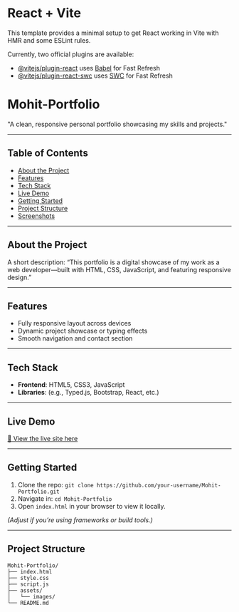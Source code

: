 # React + Vite

This template provides a minimal setup to get React working in Vite with HMR and some ESLint rules.

Currently, two official plugins are available:

- [@vitejs/plugin-react](https://github.com/vitejs/vite-plugin-react/blob/main/packages/plugin-react/README.md) uses [Babel](https://babeljs.io/) for Fast Refresh
- [@vitejs/plugin-react-swc](https://github.com/vitejs/vite-plugin-react-swc) uses [SWC](https://swc.rs/) for Fast Refresh

# Mohit-Portfolio

"A clean, responsive personal portfolio showcasing my skills and projects."

---

## Table of Contents
- [About the Project](#about-the-project)
- [Features](#features)
- [Tech Stack](#tech-stack)
- [Live Demo](#live-demo)
- [Getting Started](#getting-started)
- [Project Structure](#project-structure)
- [Screenshots](#screenshots)

---

## About the Project
A short description: “This portfolio is a digital showcase of my work as a web developer—built with HTML, CSS, JavaScript, and featuring responsive design.”

---

## Features
- Fully responsive layout across devices  
- Dynamic project showcase or typing effects  
- Smooth navigation and contact section

---

## Tech Stack
- **Frontend**: HTML5, CSS3, JavaScript  
- **Libraries**: (e.g., Typed.js, Bootstrap, React, etc.)  

---

## Live Demo
[🔗 View the live site here](YOUR_DEPLOYED_URL)

---

## Getting Started
1. Clone the repo: `git clone https://github.com/your-username/Mohit-Portfolio.git`  
2. Navigate in: `cd Mohit-Portfolio`  
3. Open `index.html` in your browser to view it locally.

*(Adjust if you’re using frameworks or build tools.)*

---

## Project Structure
```text
Mohit-Portfolio/
├── index.html
├── style.css
├── script.js
├── assets/
│   └── images/
└── README.md
